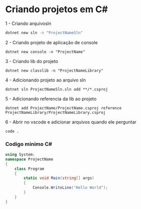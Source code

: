 # Criando projetos em C# 
1 - Criando arquivosln
```bash
dotnet new sln -n "ProjectNameSln"
```

2 - Criando projeto de aplicação de console
```shell
dotnet new console -n "ProjectName"
```

3 - Criando lib do projeto
```shell
dotnet new classlib -n "ProjectNameLibrary"
```

4 -  Adicionando projeto ao arquivo sln
```shell
dotnet sln ProjectNameSln.sln add **/*.csproj
```

5 - Adicionando referencia da lib ao projeto
```shell
dotnet add ProjectName/ProjectName.csproj reference ProjectNameLibrary/ProjectNameLibrary.csproj
```

6 - Abrir no vscode e adicionar arquivos quando ele perguntar
```shell
code .
```

### Codigo minimo C# 
```C#
using System;
namespace ProjectName
{
	class Program
	{
		static void Main(string[] args)
		{
			Console.WriteLine("Hello World");
		}
	}
}
```
